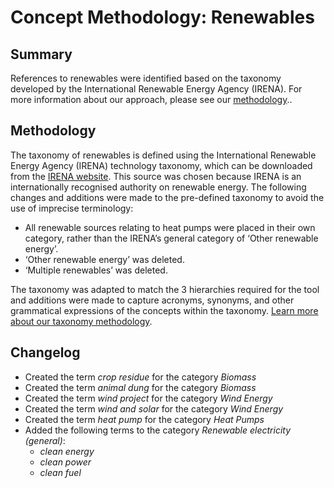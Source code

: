 # Concept Methodology: Renewables

## Summary

References to renewables were identified based on the taxonomy developed by the International Renewable Energy Agency (IRENA). For more information about our approach, please see our [methodology](../README.md)..

## Methodology

The taxonomy of renewables is defined using the International Renewable Energy Agency (IRENA) technology taxonomy, which can be downloaded from the [IRENA website](https://www.irena.org/Data/Downloads/Tools). This source was chosen because IRENA is an internationally recognised authority on renewable energy. The following changes and additions were made to the pre-defined taxonomy to avoid the use of imprecise terminology:

- All renewable sources relating to heat pumps were placed in their own category, rather than the IRENA’s general category of ‘Other renewable energy’.
- ‘Other renewable energy’ was deleted.
- ‘Multiple renewables’ was deleted.

The taxonomy was adapted to match the 3 hierarchies required for the tool and additions were made to capture acronyms, synonyms, and other grammatical expressions of the concepts within the taxonomy. [Learn more about our taxonomy methodology](../README.md).

## Changelog

- Created the term *crop residue* for the category *Biomass*
- Created the term *animal dung* for the category *Biomass*
- Created the term *wind project* for the category *Wind Energy*
- Created the term *wind* *and solar* for the category *Wind Energy*
- Created the term *heat pump* for the category *Heat Pumps*
- Added the following terms to the category *Renewable electricity (general)*:
  - *clean energy*
  - *clean power*
  - *clean fuel*